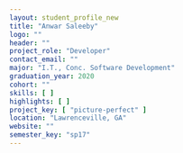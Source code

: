 ```yaml
---
layout: student_profile_new
title: "Anwar Saleeby"
logo: ""
header: ""
project_role: "Developer"
contact_email: ""
major: "I.T., Conc. Software Development"
graduation_year: 2020
cohort: ""
skills: [ ]
highlights: [ ]
project_key: [ "picture-perfect" ]
location: "Lawrenceville, GA"
website: ""
semester_key: "sp17"
---
```

